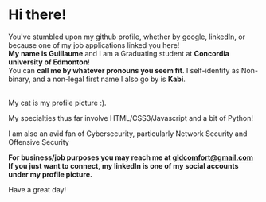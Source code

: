 <h1>Hi there!</h1>
You've stumbled upon my github profile, whether by google, linkedIn, or because one of my job applications linked you here!<br>
<strong>My name is Guillaume</strong> and I am a Graduating student at <b>Concordia university of Edmonton</b>!<br>
You can <b>call me by whatever pronouns you seem fit</b>. I self-identify as Non-binary, and a non-legal first name I also go by is <b>Kabi</b>.
  
<br>My cat is my profile picture :).

My specialties thus far involve HTML/CSS3/Javascript and a bit of Python! 

I am also an avid fan of Cybersecurity, particularly Network Security and Offensive Security

<strong>For business/job purposes you may reach me at gldcomfort@gmail.com<br>
If you just want to connect, my linkedIn is one of my social accounts under my profile picture.</strong>

Have a great day!
